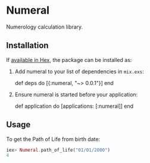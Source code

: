 # Numeral

Numerology calculation library.

## Installation

If [available in Hex](https://hex.pm/docs/publish), the package can be installed as:

  1. Add numeral to your list of dependencies in `mix.exs`:

        def deps do
          [{:numeral, "~> 0.0.1"}]
        end

  2. Ensure numeral is started before your application:

        def application do
          [applications: [:numeral]]
        end

## Usage

To get the Path of Life from birth date:
```elixir
iex> Numeral.path_of_life("01/01/2000")
4
```
